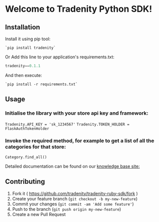 Welcome to Tradenity Python SDK!
=====================

## Installation

Install it using pip tool:

    `pip install tradenity`

Or Add this line to your application's requirements.txt:

```python
tradenity==0.1.1
```

And then execute:

    `pip install -r requirements.txt`



## Usage

### Initialise the library with your store api key and framework:

`Tradenity.API_KEY = 'sk_1234567'`
`Tradenity.TOKEN_HOLDER = FlaskAuthTokenHolder`

### Invoke the required method, for example to get a list of all the categories for that store:

`Category.find_all()`


Detailed documentation can be found on our [knowledge base site:](http://docs.tradenity.com/kb/sdk/python/)




## Contributing

1. Fork it ( https://github.com/tradenity/tradenity-ruby-sdk/fork )
2. Create your feature branch (`git checkout -b my-new-feature`)
3. Commit your changes (`git commit -am 'Add some feature'`)
4. Push to the branch (`git push origin my-new-feature`)
5. Create a new Pull Request

